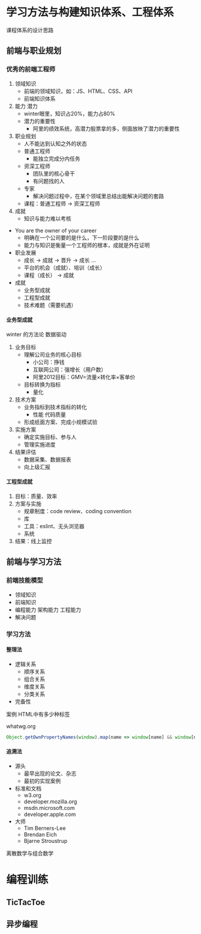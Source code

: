 # 学习方法与构建知识体系、工程体系

课程体系的设计思路

## 前端与职业规划

### 优秀的前端工程师

1. 领域知识
    - 前端的领域知识，如：JS、HTML、CSS、API
    - 前端知识体系
2. 能力 潜力
    - winter眼里，知识占20%，能力占80%
    - 潜力的重要性
        - 阿里的绩效系统，高潜力股票拿的多，侧面放映了潜力的重要性
3. 职业规划
    - 人不能达到认知之外的状态
    - 普通工程师
        - 能独立完成分内任务
    - 资深工程师
        - 团队里的核心骨干
        - 有问题找的人
    - 专家
        - 解决问题过程中，在某个领域里总结出能解决问题的套路
    - 课程：普通工程师 -> 资深工程师
4. 成就
    - 知识与能力难以考核

- You are the owner of your career
    - 明确在一个公司要的是什么，下一阶段要的是什么
    - 能力与知识是衡量一个工程师的根本，成就是外在证明
- 职业发展
    - 成长 -> 成就 -> 晋升 -> 成长 ...
    - 平台的机会（成就）、培训（成长）
    - 课程（成长） -> 成就
- 成就
    - 业务型成就
    - 工程型成就
    - 技术难题（需要机遇）

#### 业务型成就

winter 的方法论
    数据驱动

1. 业务目标
    - 理解公司业务的核心目标
        - 小公司：挣钱
        - 互联网公司：强增长（用户数）
        - 阿里2012目标：GMV=流量×转化率×客单价
    - 目标转换为指标
        - 量化
2. 技术方案
    - 业务指标到技术指标的转化
        - 性能 代码质量
    - 形成纸面方案、完成小规模试验
3. 实施方案
    - 确定实施目标、参与人
    - 管理实施进度
4. 结果评估
    - 数据采集、数据报表
    - 向上级汇报

#### 工程型成就

1. 目标：质量、效率
2. 方案与实施
    - 规章制度：code review、coding convention
    - 库
    - 工具：eslint、无头浏览器
    - 系统
3. 结果：线上监控

## 前端与学习方法

### 前端技能模型

- 领域知识
- 前端知识
- 编程能力 架构能力 工程能力
- 解决问题

### 学习方法

#### 整理法

- 逻辑关系
    - 顺序关系
    - 组合关系
    - 维度关系
    - 分类关系
- 完备性

案例 HTML中有多少种标签

whatwg.org

```JavaScript
Object.getOwnPropertyNames(window).map(name => window[name] && window[name].prototype).filter(o => o instanceof HTMLElement)
```

#### 追溯法

- 源头
    - 最早出现的论文、杂志
    - 最初的实现案例
- 标准和文档
    - w3.org
    - developer.mozilla.org
    - msdn.microsoft.com
    - developer.apple.com
- 大师
    - Tim Berners-Lee
    - Brendan Eich
    - Bjarne Stroustrup


离散数学与组合数学

# 编程训练

## TicTacToe

## 异步编程